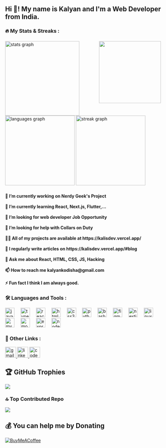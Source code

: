 <h2 align="left">Hi 👋! My name is Kalyan and I'm a Web Developer from India.</h2>

###

<h3 align="left">🔥   My Stats  & Streaks :</h3>

###

<div align="left">
  <img align="right" height="200" src="https://private-user-images.githubusercontent.com/106701723/258202720-cd8486a2-7e6d-4b56-bf05-1362780eced0.gif?jwt=eyJhbGciOiJIUzI1NiIsInR5cCI6IkpXVCJ9.eyJpc3MiOiJnaXRodWIuY29tIiwiYXVkIjoicmF3LmdpdGh1YnVzZXJjb250ZW50LmNvbSIsImtleSI6ImtleTEiLCJleHAiOjE2OTEwOTI1MjQsIm5iZiI6MTY5MTA5MjIyNCwicGF0aCI6Ii8xMDY3MDE3MjMvMjU4MjAyNzIwLWNkODQ4NmEyLTdlNmQtNGI1Ni1iZjA1LTEzNjI3ODBlY2VkMC5naWY_WC1BbXotQWxnb3JpdGhtPUFXUzQtSE1BQy1TSEEyNTYmWC1BbXotQ3JlZGVudGlhbD1BS0lBSVdOSllBWDRDU1ZFSDUzQSUyRjIwMjMwODAzJTJGdXMtZWFzdC0xJTJGczMlMkZhd3M0X3JlcXVlc3QmWC1BbXotRGF0ZT0yMDIzMDgwM1QxOTUwMjRaJlgtQW16LUV4cGlyZXM9MzAwJlgtQW16LVNpZ25hdHVyZT1mMGU2ZWIzMmM1N2JhZGM0YTM0OTlmMWI1NzJmYTkwNDFlOWRmZjA2NDg0NzAxMWE0OTVkMTBlNzcxOTE4YWZiJlgtQW16LVNpZ25lZEhlYWRlcnM9aG9zdCZhY3Rvcl9pZD0wJmtleV9pZD0wJnJlcG9faWQ9MCJ9.hMymwYKv9uyCBNVWFhGNT7hRJv3eqh_Pq5LMcoFDHfo"  />
  <img src="https://github-readme-stats.vercel.app/api?username=kalisnetwork&hide_title=false&hide_rank=false&show_icons=true&include_all_commits=true&count_private=true&disable_animations=false&theme=tokyonight&locale=en&hide_border=false&order=1" height="240" alt="stats graph"  />
  <img src="https://github-readme-stats.vercel.app/api/top-langs?username=kalisnetwork&locale=en&hide_title=false&layout=compact&card_width=320&langs_count=5&theme=tokyonight&hide_border=false&order=2" height="225" alt="languages graph"  />
  <img src="https://streak-stats.demolab.com?user=kalisnetwork&locale=en&mode=daily&theme=dark&hide_border=false&border_radius=5&order=3" height="225" alt="streak graph"  />
</div>

###
<h4 align="left">
  🔭 I’m currently working on Nerdy Geek's Project<br>
  <br>🌱 I’m currently learning React, Next.js, Flutter,...<br>
  <br>👀 I’m looking for web developer Job Opportunity<br>
  <br>🤝 I’m looking for help with Collars on Duty<br>
  <br>👨‍💻 All of my projects are available at https://kalisdev.vercel.app/<br>
  <br>📝 I regularly write articles on https://kalisdev.vercel.app/#blog<br>
  <br>💬 Ask me about React, HTML, CSS, JS, Hacking<br>
  <br>📫 How to reach me kalyankodisha@gmail.com<br>
  <br>⚡ Fun fact I think I am always good.</h4>
  
  ###
<h3 align="left">🛠 Languages and Tools :</h3>

<div align="left">
  <img src="https://cdn.jsdelivr.net/gh/devicons/devicon/icons/javascript/javascript-original.svg" height="30" alt="javascript logo"  />
  <img width="12" />
  <img src="https://cdn.jsdelivr.net/gh/devicons/devicon/icons/typescript/typescript-original.svg" height="30" alt="typescript logo"  />
  <img width="12" />
  <img src="https://cdn.jsdelivr.net/gh/devicons/devicon/icons/react/react-original.svg" height="30" alt="react logo"  />
  <img width="12" />
  <img src="https://cdn.jsdelivr.net/gh/devicons/devicon/icons/html5/html5-original.svg" height="30" alt="html5 logo"  />
  <img width="12" />
  <img src="https://cdn.jsdelivr.net/gh/devicons/devicon/icons/css3/css3-original.svg" height="30" alt="css3 logo"  />
  <img width="12" />
  <img src="https://cdn.jsdelivr.net/gh/devicons/devicon/icons/python/python-original.svg" height="30" alt="python logo"  />
  <img width="12" />
  <img src="https://cdn.jsdelivr.net/gh/devicons/devicon/icons/bash/bash-original.svg" height="30" alt="bash logo"  />
  <img width="12" />
  <img src="https://cdn.jsdelivr.net/gh/devicons/devicon/icons/figma/figma-original.svg" height="30" alt="figma logo"  />
  <img width="12" />
  <img src="https://cdn.jsdelivr.net/gh/devicons/devicon/icons/nextjs/nextjs-original.svg" height="30" alt="nextjs logo"  />
  <img width="12" />
  <img src="https://cdn.jsdelivr.net/gh/devicons/devicon/icons/linux/linux-original.svg" height="30" alt="linux logo"  />
  <img width="12" />
  <img src="https://cdn.jsdelivr.net/gh/devicons/devicon/icons/mysql/mysql-original.svg" height="30" alt="mysql logo"  />
  <img width="12" />
  <img src="https://cdn.jsdelivr.net/gh/devicons/devicon/icons/mongodb/mongodb-original.svg" height="30" alt="mongodb logo"  />
  <img width="12" />
  <img src="https://cdn.jsdelivr.net/gh/devicons/devicon/icons/express/express-original.svg" height="30" alt="express logo"  />
  <img width="12" />
  <img src="https://cdn.jsdelivr.net/gh/devicons/devicon/icons/nodejs/nodejs-original.svg" height="30" alt="nodejs logo"  />
</div>

###
<h3 align="left">🔗 Other Links :</h3>
<div align="left">
  <a href="mailto:kalyankodisha@gmail.com" target="_blank">
    <img src="https://img.shields.io/static/v1?message=Gmail&logo=gmail&label=&color=D14836&logoColor=white&labelColor=&style=for-the-badge" height="35" alt="gmail logo"  />
  </a>
  <a href="https://www.linkedin.com/in/kalyankodisha/" target="_blank">
    <img src="https://img.shields.io/static/v1?message=LinkedIn&logo=linkedin&label=&color=0077B5&logoColor=white&labelColor=&style=for-the-badge" height="35" alt="linkedin logo"  />
  </a>
  <a href="https://codepen.io/kalisnetwork" target="_blank">
    <img src="https://img.shields.io/static/v1?message=Codepen&logo=codepen&label=&color=000000&logoColor=white&labelColor=&style=for-the-badge" height="35" alt="codepen logo"  />
  </a>
</div>

###

## 🏆 GitHub Trophies
![](https://github-profile-trophy.vercel.app/?username=kalisnetwork&theme=juicyfresh&no-frame=false&no-bg=false&margin-w=4)

### 🔝 Top Contributed Repo
![](https://github-contributor-stats.vercel.app/api?username=kalisnetwork&limit=5&theme=juicyfresh&combine_all_yearly_contributions=true)

## 💰 You can help me by Donating
  [![BuyMeACoffee](https://img.shields.io/badge/Buy%20Me%20a%20Coffee-ffdd00?style=for-the-badge&logo=buy-me-a-coffee&logoColor=black)](https://buymeacoffee.com/kalisnetwork) 
